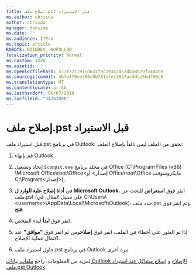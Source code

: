 ```yaml
---
title: إصلاح ملف.pst قبل الاستيراد
ms.author: chrisda
author: chrisda
manager: dansimp
ms.date: ''
ms.audience: ITPro
ms.topic: article
ROBOTS: NOINDEX, NOFOLLOW
localization_priority: Normal
ms.custom: 1226
ms.assetid: ''
ms.openlocfilehash: 571f7211915d637f9c193cc453db38b29fc444de
ms.sourcegitcommit: 4b7e478ce700c0b781efec3857ac4dce5bdf00c6
ms.translationtype: MT
ms.contentlocale: ar-SA
ms.lasthandoff: 06/07/2019
ms.locfileid: "34761890"
---
```

# <a name="repair-pst-file-before-importing"></a>إصلاح ملف.pst قبل الاستيراد

قبل استيراد ملف.pst في برنامج Outlook، تحقق من الملف ليس تالفاً بإصلاح الملف:

1. قم بإنهاء Outlook.

2. إيجاد وتشغيل `Scanpst.exe` في مجلد برنامج Office (C:\Program Files (x86) \Microsoft Office\root\Office\<إصدار\> أو Office\root\Office مايكروسوفت C:\Program\<إصدار\>).

3. في **أداة إصلاح علبة الوارد ل Microsoft Outlook**، انقر فوق **استعراض** للبحث عن ملف.pst (على سبيل المثال، في C:\Users\\<username\>\AppData\Local\Microsoft\Outlook). حدد ملف.pst وثم انقر فوق **فتح**.

4. انقر فوق **ابدأ** لبدء التفحص.

5. إذا تم العثور على أخطاء في الملف، انقر فوق **إصلاح**ومن ثم انقر فوق **"موافق"** عند اكتمال عملية الإصلاح.

6. حاول استيراد ملف.pst في برنامج Outlook مرة أخرى.

لمزيد من المعلومات، راجع [ملفات بيانات Outlook الإصلاح](https://support.office.com/article/25663bc3-11ec-4412-86c4-60458afc5253) و [إصلاح مشاكل عند استيراد ملف.pst Outlook](https://support.office.com/article/2d2e50dc-5c36-4ab2-ab50-f1be733b3d6e).
